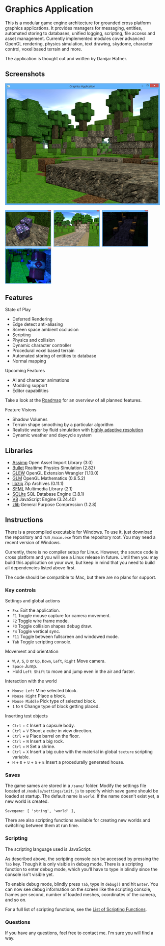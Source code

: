 Graphics Application
====================

This is a modular game engine architecture for grounded cross platform graphics applications. It provides managers for messaging, entities, automated storing to databases, unified logging, scripting, file access and asset management. Currently implemented modules cover advanced OpenGL rendering, physics simulation, text drawing, skydome, character control, voxel based terrain and more.

The application is thought out and written by Danijar Hafner.

Screenshots
-----------

![Screenshot](screenshot/2014.02.08%20landscape.png?raw=true)

<img src="screenshot/2014.02.11%20normal%20maps%20and%20specular%20magic.png?raw=true" width="150">&nbsp;
<img src="screenshot/2014.03.02%20stairs%20day.png?raw=true" width="150">&nbsp;
<img src="screenshot/2014.03.02%20stairs%20night.png?raw=true" width="150">&nbsp;
<img src="screenshot/2014.01.24%20specular%20barrel.png?raw=true" width="150">

Features
--------

State of Play

- Deferred Rendering
- Edge detect anti-aliasing
- Screen space ambient occlusion
- Scripting
- Physics and collision
- Dynamic character controller
- Procedural voxel based terrain
- Automated storing of entities to database
- Normal mapping

Upcoming Features

- AI and character animations
- Modding support
- Editor capabilities

Take a look at the [Roadmap](https://raw.github.com/ComputerGame/GraphicsApplication/master/ROADMAP.md) for an overview of all planned features.

Feature Visions

- Shadow Volumes
- Terrain shape smoothing by a particular algorithm
- Realistic water by fluid simulation with [highly adaptive resolution](http://pub.ist.ac.at/group_wojtan/projects/2013_Ando_HALSoTM/index.html)
- Dynamic weather and daycycle system

Libraries
---------

- [Assimp](http://assimp.sourceforge.net/) Open Asset Import Library (3.0)
- [Bullet](http://bulletphysics.org/) Realtime Physics Simulation (2.82)
- [GLEW](http://glew.sourceforge.net/) OpenGL Extension Wrangler (1.10.0)
- [GLM](http://glm.g-truc.net/) OpenGL Mathematics (0.9.5.2)
- [libzip](http://www.nih.at/libzip/) Zip Archives (0.11.1)
- [SFML](http://www.sfml-dev.org/) Multimedia Library (2.1)
- [SQLite](http://www.sqlite.org/) SQL Database Engine (3.8.1)
- [V8](https://developers.google.com/v8/) JavaScript Engine (3.24.40)
- [zlib](http://www.zlib.net/) General Purpose Compression (1.2.8)

Instructions
------------

There is a precompiled executable for Windows. To use it, just download the repository and run `/main.exe` from the repository root. You may need a recent version of Windows.

Currently, there is no compiler setup for Linux. However, the source code is cross platform and you will see a Linux release in future. Until then you may build this application on your own, but keep in mind that you need to build all dependencies listed above first.

The code should be compatible to Mac, but there are no plans for support.

### Key controls

Settings and global actions

- `Esc` Exit the application.
- `F1` Toggle mouse capture for camera movement.
- `F2` Toggle wire frame mode.
- `F3` Toggle collision shapes debug draw.
- `F4` Toggle vertical sync.
- `F11` Toggle between fullscreen and windowed mode.
- `Tab` Toggle scripting console.

Movement and orientation

- `W`, `A`, `S`, `D` or `Up`, `Down`, `Left`, `Right` Move camera.
- `Space` Jump.
- Hold `Left Shift` to move and jump even in the air and faster.

Interaction with the world

- `Mouse Left` Mine selected block.
- `Mouse Right` Place a block.
- `Mouse Middle` Pick type of selected block.
- `1` to `9` Change type of block getting placed.

Inserting test objects

- `Ctrl` + `C` Insert a capsule body.
- `Ctrl` + `V` Shoot a cube in view direction.
- `Ctrl` + `B` Place barrel on the floor.
- `Ctrl` + `N` Insert a big rock.
- `Ctrl` + `M` Set a shrine.
- `Ctrl` + `X` Insert a big cube with the material in global `texture` scripting variable.
- `H` + `O` + `U` + `S` + `E` Insert a procedurally generated house.

### Saves

The game sames are stored in a `/save/` folder. Modify the settings file located at `/module/settings/init.js` to specify which save game should be loaded at startup. The default name is `world`. If the name doesn't exist yet, a new world is created.

    Savegame: [ 'string', 'world' ],

There are also scripting functions available for creating new worlds and switching between them at run time.

### Scripting

The scripting language used is JavaScript.

As described above, the scripting console can be accessed by pressing the `Tab` key. Though it is only visible in debug mode. There is a scripting function to enter debug mode, which you'll have to type in blindly since the console isn't visible yet.

To enable debug mode, blindly press `Tab`, type in `debug()` and hit `Enter`. You can now see debug information on the screen like the scripting console, frames per second, number of loaded meshes, coordinates of the camera, and so on.

For a full list of scripting functions, see the [List of Scripting Functions](https://github.com/ComputerGame/GraphicsApplication/wiki/List-of-Scripting-Functions).

### Questions

If you have any questions, feel free to contact me. I'm sure you will find a way.
